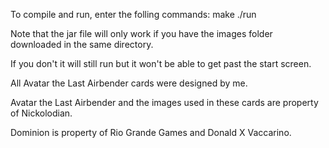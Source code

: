 To compile and run, enter the folling commands:
	make
	./run

Note that the jar file will only work if you have the images folder downloaded in the same directory.

If you don't it will still run but it won't be able to get past the start screen.

All Avatar the Last Airbender cards were designed by me.

Avatar the Last Airbender and the images used in these cards are property of Nickolodian.

Dominion is property of Rio Grande Games and Donald X Vaccarino.
